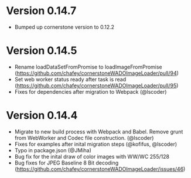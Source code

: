 # Version 0.14.7

- Bumped up cornerstone version to 0.12.2

# Version 0.14.5

- Rename loadDataSetFromPromise to loadImageFromPromise (https://github.com/chafey/cornerstoneWADOImageLoader/pull/94)
- Set web worker status ready after task is read (https://github.com/chafey/cornerstoneWADOImageLoader/pull/95)
- Fixes for dependencies after migration to Webpack (@lscoder)

# Version 0.14.4

- Migrate to new build process with Webpack and Babel. Remove grunt from WebWorker and Codec file construction. (@lscoder)
- Fixes for examples after inital migration steps (@kofifus, @lscoder)
- Typo in package.json (@JMiha)
- Bug fix for the inital draw of color images with WW/WC 255/128
- Bug fixes for JPEG Baseline 8 Bit decoding (https://github.com/chafey/cornerstoneWADOImageLoader/issues/46)